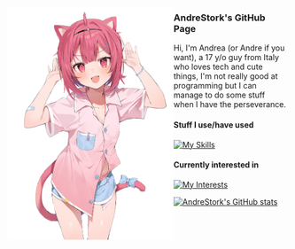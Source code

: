 <a href="https://twitter.com/hanamori59ya/status/1543735761354125312"><img align="left" src="waifu.png" alt="A cute Waifu, illust by @hanamori59ya"  width="300px"></a>

### AndreStork's GitHub Page
Hi, I'm Andrea (or Andre if you want), a 17 y/o guy from Italy who loves tech and cute things, I'm not really good at programming but I can manage to do some stuff when I have the perseverance.

#### Stuff I use/have used
[![My Skills](https://skillicons.dev/icons?i=cs,html,bootstrap,docker,linux,pr,ps,figma)](https://skillicons.dev)
#### Currently interested in
[![My Interests](https://skillicons.dev/icons?i=kotlin,flutter,materialui,dotnet)](https://skillicons.dev)

[![AndreStork's GitHub stats](https://github-readme-stats.vercel.app/api?username=AndreStork&theme=dark)](https://github.com/anuraghazra/github-readme-stats)
